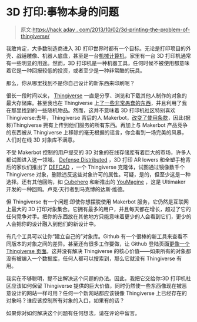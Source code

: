 # 3D 打印:事物本身的问题

> 原文:[https://hack aday . com/2013/10/02/3d-printing-the-problem-of-thingiverse/](https://hackaday.com/2013/10/02/3d-printering-the-problem-of-thingiverse/)

我敢肯定，大多数制造商进入 3D 打印世界时都有一个目标。无论是打印项目的外壳、战锤雕像、机器人底盘，甚至是一台[机械计算机](http://hackaday.com/2012/05/03/a-3d-printed-electromechanical-computer/)，家里有一台 3D 打印机通常有一些明显的用途。然而，3D 打印机是一种机器工具，任何时候不被使用都意味着它是一种回报较低的投资，或者至少是一种非常酷的玩具。

那么，你从哪里找到不是你自己设计的新东西来印刷呢？

很长一段时间以来， [Thingiverse](http://www.thingiverse.com/) 一直是分享、浏览和下载其他人制作的对象的最大存储库。甚至我也在 Thingiverse 上[了一些非常愚蠢的东西](http://www.thingiverse.com/thing:26033)，并且利用了我在那里找到的一些随机物品。然而，这并不意味着 3D 打印机社区特别喜欢 Thingiverse:去年，Thingiverse 背后的人 Makerbot，[改变了使用条款](http://hackaday.com/2012/09/20/makerbot-occupy-thingiverse-and-the-reality-of-selling-open-hardware/)，因此(据称)Thingiverse 拥有上传到他们服务的所有东西。再加上与 Makerbot 产品竞争的东西被从 Thingiverse 上移除的毫无根据的谣言，你会看到一场完美的风暴，人们对在线 3D 对象库不满意。

不受 Makerbot 控制的用户提交的 3D 对象的在线存储库有着巨大的市场，许多人都试图进入这一领域。 [Defense Distributed](http://defdist.org/) ，3D 打印 AR lowers 和全塑手枪背后的家伙们推出了 [DEFCAD](http://hackaday.com/2013/03/12/defcad-the-island-of-misfit-objects/) ，一个 Thingiverse 克隆体，试图通过镜像数千个 Thingiverse 对象，删除违反这些对象许可的属性。可疑，是的，但至少这是一种选择。还有其他回购，如 [Cubehero](https://cubehero.com/) 和新推出的 [YouMagine](https://www.youmagine.com/) ，这是 Ultimaker 开发的一种回购。卢克·天行者到马克博的达斯·维德。

但 Thingiverse 有一个问题:即使你想摆脱使用 Makerbot 服务，它仍然是互联网上最大的 3D 打印对象集合。它拥有最多的用户，并且每天都在增长，超过了它的任何竞争对手。把你的东西放在其他地方只能意味着更少的人会看到它们，更少的人会把你的设计融入到他们的新设计中。

有几个工具可以让你“建立自己的”对象库。Github 有一个很棒的新工具来查看不同版本的对象之间的差异。甚至还有很多工作要做，让 Github 登陆页面[更像一个 Thingiverse 页面](http://garyhodgson.com/reprap/2012/09/githubiverse-a-github-pages-template-for-3d-printing-projects/)。这并没有解决 Thingiverse 的核心价值——如果所有的对象都没有被编入一个数据库，任何人都可以搜索到，那么它就没有 Thingiverse 有用。

我实在不够聪明，提不出解决这个问题的办法。因此，我把它交给你:3D 打印机社区应该如何保留 Thingiverse 提供的巨大价值，同时仍然使一些东西像现在被恶意设计的网站一样可用？任何一个新网站都应该镜像 Thingiverse 上已经存在的对象吗？谁应该控制所有对象的入口，如果有的话？

如果你对如何解决这个问题有任何想法，请在评论中留言。